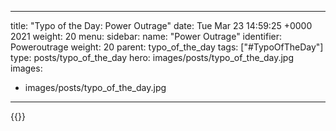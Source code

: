 
---
title: "Typo of the Day: Power Outrage"
date: Tue Mar 23 14:59:25 +0000 2021
weight: 20
menu:
  sidebar:
    name: "Power Outrage"
    identifier: Poweroutrage
    weight: 20
    parent: typo_of_the_day
tags: ["#TypoOfTheDay"]
type: posts/typo_of_the_day
hero: images/posts/typo_of_the_day.jpg
images:
- images/posts/typo_of_the_day.jpg
---


{{<x user="mariatta" id="1374375233642065921">}}

